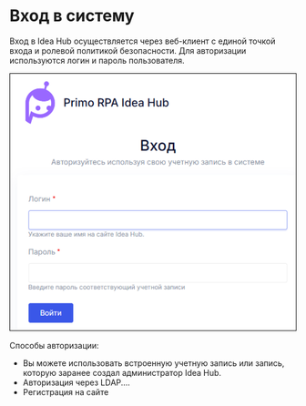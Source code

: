 # Вход в систему

Вход в Idea Hub осуществляется через веб-клиент с единой точкой входа и ролевой политикой безопасности. Для авторизации используются логин и пароль пользователя. 

![](<../../idea-hub/resources/getting-started/login.png>)

Способы авторизации:
* Вы можете использовать встроенную учетную запись или запись, которую заранее создал администратор Idea Hub. 
* Авторизация через LDAP....
* Регистрация на сайте
